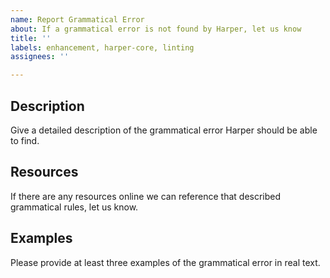 ```yaml
---
name: Report Grammatical Error
about: If a grammatical error is not found by Harper, let us know
title: ''
labels: enhancement, harper-core, linting
assignees: ''

---
```


## Description

Give a detailed description of the grammatical error Harper should be able to find.

## Resources

If there are any resources online we can reference that described grammatical rules, let us know.

## Examples

Please provide at least three examples of the grammatical error in real text.

